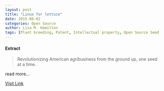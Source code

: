 ```yaml
---
layout: post
title: "Linux for lettuce"
date: 2015-06-02
categories: Open Source
author: Lisa M. Hamilton
tags: [Plant breeding, Patent, Intellectual property, Open Source Seed Initiative, Featured]
---
```





#### Extract
>Revolutionizing American agribusiness from the ground up, one seed at a time.


read more...



[Visit Link](http://opensource.com/life/14/11/linux-lettuce-open-food-seeds)


